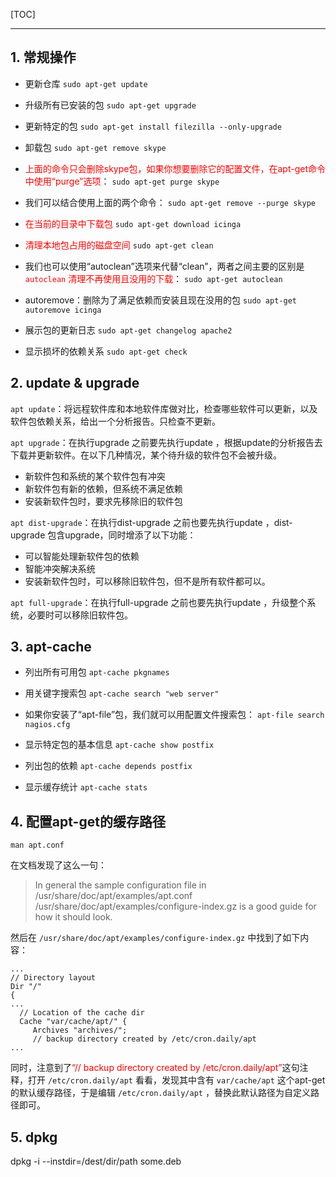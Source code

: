 <!--
+++
title       = "apt用法详解"
description = "1. 常规操作; 2. update & upgrade; 3. apt-cache; 4. 配置apt-get的缓存路径; 5. dpkg"
date        = "2022-01-03"
tags        = []
categories  = ["1-os管理","11-linux"]
series      = []
keywords    = []
weight      = 5
toc         = true
draft       = false
+++ -->

[TOC]

---

## 1. 常规操作

* 更新仓库
`sudo apt-get update`

* 升级所有已安装的包
`sudo apt-get upgrade`

* 更新特定的包
`sudo apt-get install filezilla --only-upgrade`

* 卸载包
`sudo apt-get remove skype`

* <font color=#FF0000>上面的命令只会删除skype包，如果你想要删除它的配置文件，在apt-get命令中使用“purge”选项</font>：
`sudo apt-get purge skype`

* 我们可以结合使用上面的两个命令：
`sudo apt-get remove --purge skype`

* <font color=#FF0000>在当前的目录中下载包</font>
`sudo apt-get download icinga`

* <font color=#FF0000>清理本地包占用的磁盘空间</font>
`sudo apt-get clean`

* 我们也可以使用“autoclean”选项来代替“clean”，两者之间主要的区别是<font color=#FF0000> `autoclean` 清理不再使用且没用的下载</font>：
`sudo apt-get autoclean`

* autoremove：删除为了满足依赖而安装且现在没用的包
`sudo apt-get autoremove icinga`

* 展示包的更新日志
`sudo apt-get changelog apache2`

* 显示损坏的依赖关系
`sudo apt-get check`

## 2. update & upgrade

`apt update`：将远程软件库和本地软件库做对比，检查哪些软件可以更新，以及软件包依赖关系，给出一个分析报告。只检查不更新。

`apt upgrade`：在执行upgrade 之前要先执行update ，根据update的分析报告去下载并更新软件。在以下几种情况，某个待升级的软件包不会被升级。

+ 新软件包和系统的某个软件包有冲突
+ 新软件包有新的依赖，但系统不满足依赖
+ 安装新软件包时，要求先移除旧的软件包

`apt dist-upgrade`：在执行dist-upgrade 之前也要先执行update ，dist-upgrade 包含upgrade，同时增添了以下功能：

+ 可以智能处理新软件包的依赖
+ 智能冲突解决系统
+ 安装新软件包时，可以移除旧软件包，但不是所有软件都可以。

`apt full-upgrade`：在执行full-upgrade 之前也要先执行update ，升级整个系统，必要时可以移除旧软件包。

## 3. apt-cache

* 列出所有可用包
`apt-cache pkgnames`

* 用关键字搜索包
`apt-cache search "web server"`

* 如果你安装了“apt-file”包，我们就可以用配置文件搜索包：
`apt-file search nagios.cfg`

* 显示特定包的基本信息
`apt-cache show postfix`

* 列出包的依赖
`apt-cache depends postfix`

* 显示缓存统计
`apt-cache stats`

## 4. 配置apt-get的缓存路径

`man apt.conf`

在文档发现了这么一句：
> In general the sample configuration file in /usr/share/doc/apt/examples/apt.conf /usr/share/doc/apt/examples/configure-index.gz is a good guide for how it should look.

然后在 `/usr/share/doc/apt/examples/configure-index.gz` 中找到了如下内容：

```
...
// Directory layout
Dir "/"
{
...
  // Location of the cache dir
  Cache "var/cache/apt/" {
     Archives "archives/";
     // backup directory created by /etc/cron.daily/apt
...
```

同时，注意到了<font color=#FF0000>“// backup directory created by /etc/cron.daily/apt”</font>这句注释，打开 `/etc/cron.daily/apt` 看看，发现其中含有 `var/cache/apt` 这个apt-get的默认缓存路径，于是编辑 `/etc/cron.daily/apt` ，替换此默认路径为自定义路径即可。

## 5. dpkg

dpkg -i --instdir=/dest/dir/path some.deb
